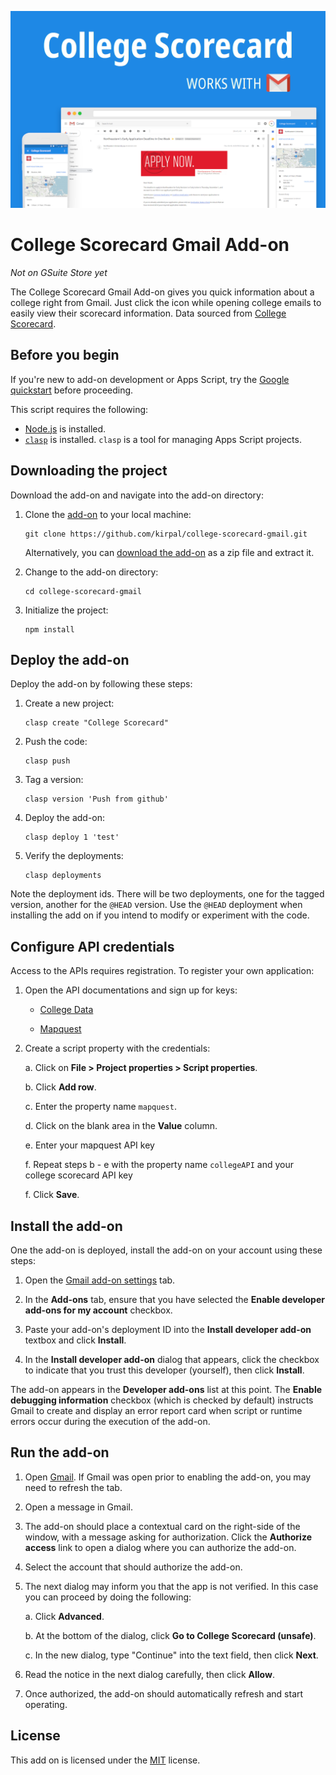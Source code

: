 
![Screenshot](assets/screenshot1.png)

# College Scorecard Gmail Add-on

*Not on GSuite Store yet*

The College Scorecard Gmail Add-on gives you quick information about a college right from Gmail. Just click the icon while opening college emails to easily view their scorecard information. Data sourced from [College Scorecard][college_api].

## Before you begin

If you're new to add-on development or Apps Script, try the
[Google quickstart][quickstart] before proceeding.

This script requires the following:

-  [Node.js][node] is installed.
-  [`clasp`][clasp] is installed. `clasp` is a tool for managing Apps Script
   projects.

## Downloading the project

Download the add-on and navigate into the add-on directory:

1.  Clone the [add-on][github-repo] to your local
    machine:

        git clone https://github.com/kirpal/college-scorecard-gmail.git

    Alternatively, you can [download the add-on][github-zip] as a zip file and
    extract it.

2.  Change to the add-on directory:

        cd college-scorecard-gmail

3.  Initialize the project:

        npm install

## Deploy the add-on

Deploy the add-on by following these steps:

1.  Create a new project:

        clasp create "College Scorecard"

2.  Push the code:

        clasp push

4.  Tag a version:

        clasp version 'Push from github'

5.  Deploy the add-on:

        clasp deploy 1 'test'

6.  Verify the deployments:

        clasp deployments

Note the deployment ids. There will be two deployments, one for the tagged
version, another for the `@HEAD` version. Use the `@HEAD` deployment when
installing the add on if you intend to modify or experiment with the code.

## Configure API credentials

Access to the APIs requires registration. To register your own application:

1.  Open the API documentations and sign up for keys:

    * [College Data][college_api]

    * [Mapquest][mapquest_api]

2.  Create a script property with the credentials:

    a. Click on **File > Project properties > Script properties**.

	b. Click **Add row**.

	c. Enter the property name `mapquest`.

	d. Click on the blank area in the **Value** column.

	e. Enter your mapquest API key

    f. Repeat steps b - e with the property name `collegeAPI` and your college scorecard API key

	f. Click **Save**.


## Install the add-on

One the add-on is deployed, install the add-on on your account using these steps:

1.  Open the [Gmail add-on settings][gmail-settings] tab.

2.  In the **Add-ons** tab, ensure that you have selected the **Enable developer
    add-ons for my account** checkbox.

3.  Paste your add-on's deployment ID into the **Install developer add-on** textbox
    and click **Install**.

4. In the **Install developer add-on** dialog that appears, click the checkbox to
   indicate that you trust this developer (yourself), then click **Install**.

The add-on appears in the **Developer add-ons** list at this point. The
**Enable debugging information** checkbox (which is checked by default) instructs
Gmail to create and display an error report card when script or runtime errors
occur during the execution of the add-on.

## Run the add-on

1.  Open [Gmail][gmail]. If Gmail was open prior to enabling the add-on,
    you may need to refresh the tab.

2.  Open a message in Gmail.

3.  The add-on should place a contextual card on the right-side of the window,
    with a message asking for authorization. Click the **Authorize access** link
    to open a dialog where you can authorize the add-on.

4.  Select the account that should authorize the add-on.

5.  The next dialog may inform you that the app is not verified. In this case you
    can proceed by doing the following:

    a.  Click **Advanced**.

    b. At the bottom of the dialog, click **Go to College Scorecard (unsafe)**.

    c. In the new dialog, type "Continue" into the text field, then click **Next**.

6.  Read the notice in the next dialog carefully, then click **Allow**.

7.  Once authorized, the add-on should automatically refresh and start operating.

## License

This add on is licensed under the [MIT][license] license.

<!-- References -->
[quickstart]:https://developers.google.com/gmail/add-ons/guides/quickstart
[node]:https://nodejs.org/en/
[clasp]:https://github.com/google/clasp
[apps-script]: https://script.google.com
[github]: https://github.com
[github-repo]: https://github.com/kirpal/gmail-college-scorecard
[github-zip]: https://github.com/kirpal/gmail-college-scorecard/archive/master.zip
[college_api]: https://collegescorecard.ed.gov/data/documentation/
[mapquest_api]: https://developer.mapquest.com/documentation/
[license]: https://github.com/kirpal/gmail-college-scorecard/blob/master/LICENSE
[gmail-settings]: https://mail.google.com/mail/#settings/addons
[gmail]: https://mail.google.com/
